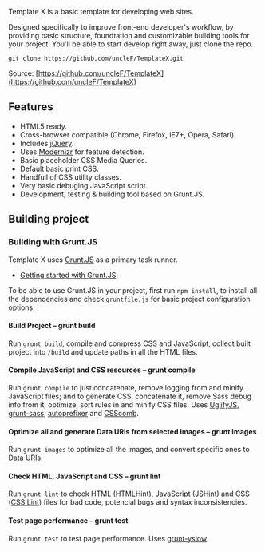 Template X is a basic template for developing web sites.

Designed specifically to improve front-end developer's workflow, by providing basic
structure, foundtation and customizable building tools for your project. You'll be
able to start develop right away, just clone the repo.

`git clone https://github.com/uncleF/TemplateX.git`

Source: [https://github.com/uncleF/TemplateX](https://github.com/uncleF/TemplateX)


## Features

* HTML5 ready.
* Cross-browser compatible (Chrome, Firefox, IE7+, Opera, Safari).
* Includes [jQuery](http://jquery.com/).
* Uses [Modernizr](http://modernizr.com/) for feature detection.
* Basic placeholder CSS Media Queries.
* Default basic print CSS.
* Handfull of CSS utility classes.
* Very basic debuging JavaScript script.
* Development, testing & building tool based on Grunt.JS.


## Building project

### Building with Grunt.JS

Template X uses [Grunt.JS](http://gruntjs.com/) as a primary task runner.

* [Getting started with Grunt.JS](http://gruntjs.com/getting-started).

To be able to use Grunt.JS in your project, first run `npm install`, to install
all the dependencies and check `gruntfile.js` for basic project configuration
options.

#### Build Project – grunt build

Run `grunt build`, compile and compress CSS and JavaScript, collect built project
into `/build` and update paths in all the HTML files.

#### Compile JavaScript and CSS resources – grunt compile

Run `grunt compile` to just concatenate, remove logging from and minify
JavaScript files; and to generate CSS, concatenate it, remove Sass debug info from it,
optimize, sort rules in and minify CSS files.
Uses [UglifyJS](http://lisperator.net/uglifyjs/), [grunt-sass](https://github.com/sindresorhus/grunt-sass),
[autoprefixer](https://github.com/ai/autoprefixer) and [CSScomb](http://csscomb.com/).

#### Optimize all and generate Data URIs from selected images – grunt images

Run `grunt images` to optimize all the images, and convert specific ones to Data URIs.

#### Check HTML, JavaScript and CSS – grunt lint

Run `grunt lint` to check HTML ([HTMLHint](http://htmlhint.com/)),
JavaScript ([JSHint](http://jshint.com)) and CSS ([CSS Lint](http://csslint.net))
files for bad code, potencial bugs and syntax inconsistencies.

#### Test page performance – grunt test

Run `grunt test` to test page performance. Uses [grunt-yslow](https://github.com/andyshora/grunt-yslow)
